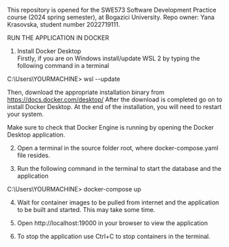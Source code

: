 This repository is opened for the SWE573 Software Development Practice course (2024 spring semester), at Bogazici University. 
Repo owner: Yana Krasovska, student number 2022719111.



RUN THE APPLICATION IN DOCKER

1. Install Docker Desktop   
   Firstly, if you are on Windows install/update WSL 2 by typing the following command in a terminal

C:\Users\YOURMACHINE> wsl --update
	
   Then, download the appropriate installation binary from https://docs.docker.com/desktop/
   After the download is completed go on to install Docker Desktop. At the end of the installation, you will need to restart your system.

   Make sure to check that Docker Engine is running by opening the Docker Desktop application.

2. Open a terminal in the source folder root, where docker-compose.yaml file resides.

3. Run the following command in the terminal to start the database and the application

C:\Users\YOURMACHINE> docker-compose up 

4. Wait for container images to be pulled from internet and the application to be built and started. This may take some time.

5. Open http://localhost:19000 in your browser to view the application

6. To stop the application use Ctrl+C to stop containers in the terminal.

